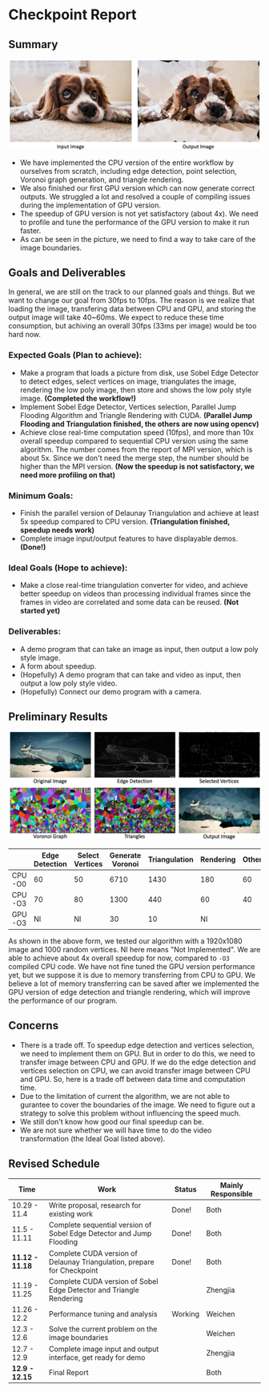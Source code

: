 # Checkpoint Report

## Summary

![](demo.png)

- We have implemented the CPU version of the entire workflow by ourselves from scratch, including edge detection, point selection, Voronoi graph generation, and triangle rendering. 
- We also finished our first GPU version which can now generate correct outputs. We struggled a lot and resolved a couple of compiling issues during the implementation of GPU version. 
- The speedup of GPU version is not yet satisfactory (about 4x). We need to profile and tune the performance of the GPU version to make it run faster. 
- As can be seen in the picture, we need to find a way to take care of the image boundaries. 

## Goals and Deliverables
In general, we are still on the track to our planned goals and things. But we want to change our goal from 30fps to 10fps. The reason is we realize that loading the image, transfering data between CPU and GPU, and storing the output image will take 40~60ms. We expect to reduce these time consumption, but achiving an overall 30fps (33ms per image) would be too hard now.

### Expected Goals (Plan to achieve):

- Make a program that loads a picture from disk, use Sobel Edge Detector to detect edges, select vertices on image, triangulates the image, rendering the low poly image, then store and shows the low poly style image. **(Completed the workflow!)**
- Implement Sobel Edge Detector, Vertices selection, Parallel Jump Flooding Algorithm and Triangle Rendering with CUDA. **(Parallel Jump Flooding and Triangulation finished, the others are now using opencv)**
- Achieve close real-time computation speed (10fps), and more than 10x overall speedup compared to sequential CPU version using the same algorithm. The number comes from the report of MPI version, which is about 5x. Since we don't need the merge step, the number should be higher than the MPI version.  **(Now the speedup is not satisfactory, we need more profiling on that)**

### Minimum Goals:

- Finish the parallel version of Delaunay Triangulation and achieve at least 5x speedup compared to CPU version. **(Triangulation finished, speedup needs work)**
- Complete image input/output features to have displayable demos. **(Done!)**

### Ideal Goals (Hope to achieve):

- Make a close real-time triangulation converter for video, and achieve better speedup on videos than processing individual frames since the frames in video are correlated and some data can be reused. **(Not started yet)**

### Deliverables:
- A demo program that can take an image as input, then output a low poly style image.
- A form about speedup.
- (Hopefully) A demo program that can take and video as input, then output a low poly style video.
- (Hopefully) Connect our demo program with a camera.

## Preliminary Results
![](process.png)

|              | Edge Detection | Select Vertices | Generate Voronoi | Triangulation | Rendering | Other | Total |                                       
| ------------ | ---------------|-----------------|------------------|---------------|-----------|-------|-------|
|  CPU -O0     |       60       | 50 | 6710 | 1430 | 180 | 60 | 8490 |   
|  CPU -O3     |       70       | 80 | 1300 | 440 | 60 | 40 | 1990 | 
|  GPU -O3     | NI | NI | 30 | 10 | NI |  | 430 |                                      

As shown in the above form, we tested our algorithm with a 1920x1080 image and 1000 random vertices. NI here means "Not Implemented". We are able to achieve about 4x overall speedup for now, compared to `-O3` compiled CPU code.  We have not fine tuned the GPU version performance yet, but we suppose it is due to memory transferring from CPU to GPU. We believe a lot of memory transferring can be saved after we implemented the GPU version of edge detection and triangle rendering, which will improve the performance of our program.

## Concerns
- There is a trade off. To speedup edge detection and vertices selection, we need to implement them on GPU. But in order to do this, we need to transfer image between CPU and GPU. If we do the edge detection and vertices selection on CPU, we can avoid transfer image between CPU and GPU. So, here is a trade off between data time and computation time.
- Due to the limitation of current the algorithm, we are not able to gurantee to cover the boundaries of the image. We need to figure out a strategy to solve this problem without influencing the speed much.
- We still don't know how good our final speedup can be. 
- We are not sure whether we will have time to do the video transformation (the Ideal Goal listed above).

## Revised Schedule

| Time              | Work                                                         | Status  | Mainly Responsible |
| ----------------- | ------------------------------------------------------------ | ------- | ----------- |
| 10.29 - 11.4      | Write proposal, research for existing work                   | Done!   | Both |
| 11.5 - 11.11      | Complete sequential version of Sobel Edge Detector and Jump Flooding | Done!   | Both |
| **11.12 - 11.18** | Complete CUDA version of Delaunay Triangulation, prepare for Checkpoint | Done! | Both |
| 11.19 - 11.25     | Complete CUDA version of Sobel Edge Detector and Triangle Rendering |         | Zhengjia |
| 11.26 - 12.2      | Performance tuning and analysis                              | Working | Weichen |
| 12.3 - 12.6       | Solve the current problem on the image boundaries            |         | Weichen |
| 12.7 - 12.9       | Complete image input and output interface, get ready for demo |         | Zhengjia |
| **12.9 - 12.15**  | Final Report                                                 |         | Both |